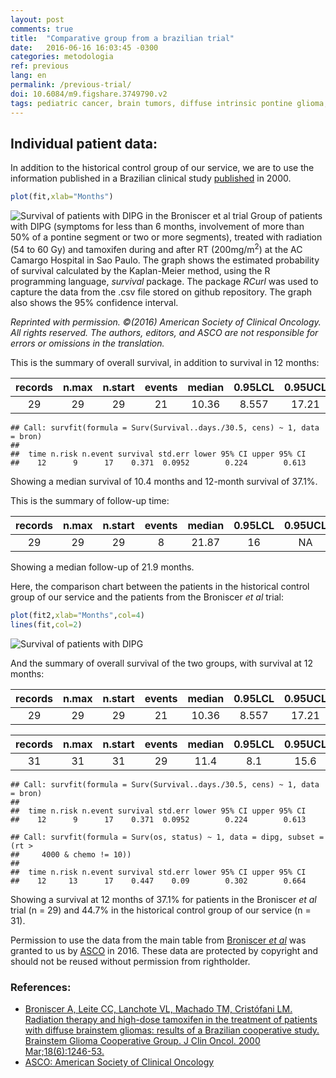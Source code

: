 ```yaml
---
layout: post
comments: true
title:  "Comparative group from a brazilian trial"
date:   2016-06-16 16:03:45 -0300
categories: metodologia
ref: previous
lang: en
permalink: /previous-trial/
doi: 10.6084/m9.figshare.3749790.v2
tags: pediatric cancer, brain tumors, diffuse intrinsic pontine glioma, clinical trial, historical control
---
```


## Individual patient data:

In addition to the historical control group of our service, we are to use the information published in a Brazilian clinical study [published][broniscer] in 2000.




```r
plot(fit,xlab="Months")
```

![Survival of patients with DIPG in the Broniscer _et al_ trial]({{site.github.url}}/figure/source/2016-06-16-Grupo-comparativo-de-um-ensaio-brasileiro/Sobrevida-1.png?raw=True)
Group of patients with DIPG (symptoms for less than 6 months, involvement of more than 50% of a pontine segment or two or more segments), treated with radiation (54 to 60 Gy) and tamoxifen during and after RT (200mg/m<sup>2</sup>) at the AC Camargo Hospital in Sao Paulo. The graph shows the estimated probability of survival calculated by the Kaplan-Meier method, using the R programming language, *survival* package. The package *RCurl* was used to capture the data from the .csv file stored on github repository. The graph also shows the 95% confidence interval.

_Reprinted with permission. ©(2016) American Society of Clinical Oncology. All rights reserved. The authors, editors, and ASCO are not responsible for errors or omissions in the translation._


This is the summary of overall survival, in addition to survival in 12 months:


|  records  |  n.max  |  n.start  |  events  |  median  |  0.95LCL  |  0.95UCL  |
|:---------:|:-------:|:---------:|:--------:|:--------:|:---------:|:---------:|
|    29     |   29    |    29     |    21    |  10.36   |   8.557   |   17.21   |


```
## Call: survfit(formula = Surv(Survival..days./30.5, cens) ~ 1, data = bron)
##
##  time n.risk n.event survival std.err lower 95% CI upper 95% CI
##    12      9      17    0.371  0.0952        0.224        0.613
```

Showing a median survival of 10.4 months and 12-month survival of 37.1%.

This is the summary of follow-up time:

|  records  |  n.max  |  n.start  |  events  |  median  |  0.95LCL  |  0.95UCL  |
|:---------:|:-------:|:---------:|:--------:|:--------:|:---------:|:---------:|
|    29     |   29    |    29     |    8     |  21.87   |    16     |    NA     |

Showing a median follow-up of 21.9 months.

Here, the comparison chart between the patients in the historical control group of our service and the patients from the Broniscer _et al_ trial:


```r
plot(fit2,xlab="Months",col=4)
lines(fit,col=2)
```

![Survival of patients with DIPG]({{site.github.url}}/figure/source/2016-06-16-Grupo-comparativo-de-um-ensaio-brasileiro/Sobrevida2-1.png?raw=True)

And the summary of overall survival of the two groups, with survival at 12 months:

|  records  |  n.max  |  n.start  |  events  |  median  |  0.95LCL  |  0.95UCL  |
|:---------:|:-------:|:---------:|:--------:|:--------:|:---------:|:---------:|
|    29     |   29    |    29     |    21    |  10.36   |   8.557   |   17.21   |



|  records  |  n.max  |  n.start  |  events  |  median  |  0.95LCL  |  0.95UCL  |
|:---------:|:-------:|:---------:|:--------:|:--------:|:---------:|:---------:|
|    31     |   31    |    31     |    29    |   11.4   |    8.1    |   15.6    |

```
## Call: survfit(formula = Surv(Survival..days./30.5, cens) ~ 1, data = bron)
##
##  time n.risk n.event survival std.err lower 95% CI upper 95% CI
##    12      9      17    0.371  0.0952        0.224        0.613
```

```
## Call: survfit(formula = Surv(os, status) ~ 1, data = dipg, subset = (rt >
##     4000 & chemo != 10))
##
##  time n.risk n.event survival std.err lower 95% CI upper 95% CI
##    12     13      17    0.447    0.09        0.302        0.664
```

Showing a survival at 12 months of 37.1% for patients in the Broniscer _et al_ trial (n = 29) and 44.7% in the historical control group of our service (n = 31).

Permission to use the data from the main table from [Broniscer _et al_][broniscer] was granted to us by [ASCO][asco] in 2016. These data are protected by copyright and should not be reused without permission from rightholder.

### References:

- [Broniscer A, Leite CC, Lanchote VL, Machado TM, Cristófani LM. Radiation therapy and high-dose tamoxifen in the treatment of patients with diffuse brainstem gliomas: results of a Brazilian cooperative study. Brainstem Glioma Cooperative Group. J Clin Oncol. 2000 Mar;18(6):1246-53.][broniscer]
- [ASCO: American Society of Clinical Oncology][asco]

[broniscer]: http://jco.ascopubs.org/content/18/6/1246.long
[asco]: http://www.asco.org
